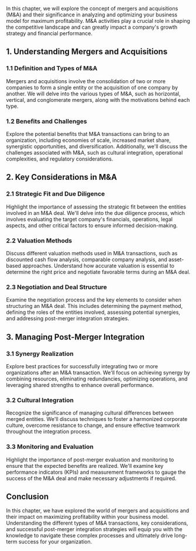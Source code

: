 
In this chapter, we will explore the concept of mergers and acquisitions (M\&A) and their significance in analyzing and optimizing your business model for maximum profitability. M\&A activities play a crucial role in shaping the competitive landscape and can greatly impact a company's growth strategy and financial performance.

1\. Understanding Mergers and Acquisitions
-----------------------------------------

### 1.1 Definition and Types of M\&A

Mergers and acquisitions involve the consolidation of two or more companies to form a single entity or the acquisition of one company by another. We will delve into the various types of M\&A, such as horizontal, vertical, and conglomerate mergers, along with the motivations behind each type.

### 1.2 Benefits and Challenges

Explore the potential benefits that M\&A transactions can bring to an organization, including economies of scale, increased market share, synergistic opportunities, and diversification. Additionally, we'll discuss the challenges associated with M\&A, such as cultural integration, operational complexities, and regulatory considerations.

2\. Key Considerations in M\&A
-----------------------------

### 2.1 Strategic Fit and Due Diligence

Highlight the importance of assessing the strategic fit between the entities involved in an M\&A deal. We'll delve into the due diligence process, which involves evaluating the target company's financials, operations, legal aspects, and other critical factors to ensure informed decision-making.

### 2.2 Valuation Methods

Discuss different valuation methods used in M\&A transactions, such as discounted cash flow analysis, comparable company analysis, and asset-based approaches. Understand how accurate valuation is essential to determine the right price and negotiate favorable terms during an M\&A deal.

### 2.3 Negotiation and Deal Structure

Examine the negotiation process and the key elements to consider when structuring an M\&A deal. This includes determining the payment method, defining the roles of the entities involved, assessing potential synergies, and addressing post-merger integration strategies.

3\. Managing Post-Merger Integration
-----------------------------------

### 3.1 Synergy Realization

Explore best practices for successfully integrating two or more organizations after an M\&A transaction. We'll focus on achieving synergy by combining resources, eliminating redundancies, optimizing operations, and leveraging shared strengths to enhance overall performance.

### 3.2 Cultural Integration

Recognize the significance of managing cultural differences between merged entities. We'll discuss techniques to foster a harmonized corporate culture, overcome resistance to change, and ensure effective teamwork throughout the integration process.

### 3.3 Monitoring and Evaluation

Highlight the importance of post-merger evaluation and monitoring to ensure that the expected benefits are realized. We'll examine key performance indicators (KPIs) and measurement frameworks to gauge the success of the M\&A deal and make necessary adjustments if required.

Conclusion
----------

In this chapter, we have explored the world of mergers and acquisitions and their impact on maximizing profitability within your business model. Understanding the different types of M\&A transactions, key considerations, and successful post-merger integration strategies will equip you with the knowledge to navigate these complex processes and ultimately drive long-term success for your organization.
